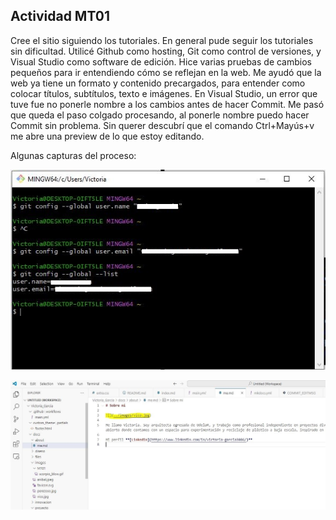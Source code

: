 ## Actividad MT01

Cree el sitio siguiendo los tutoriales. En general pude seguir los tutoriales sin dificultad.
Utilicé Github como hosting, Git como control de versiones, y Visual Studio como software de edición.
Hice varias pruebas de cambios pequeños para ir entendiendo cómo se reflejan en la web. 
Me ayudó que la web ya tiene un formato y contenido precargados, para entender como colocar títulos, subtítulos, texto e imágenes.
En Visual Studio, un error que tuve fue no ponerle nombre a los cambios antes de hacer Commit. 
Me pasó que queda el paso colgado procesando, al ponerle nombre puedo hacer Commit sin problema.
Sin querer descubrí que el comando Ctrl+Mayús+v me abre una preview de lo que estoy editando.

Algunas capturas del proceso:

![](../images/configgitbash2.jpg)

![](../images/aboutred2.jpg)
